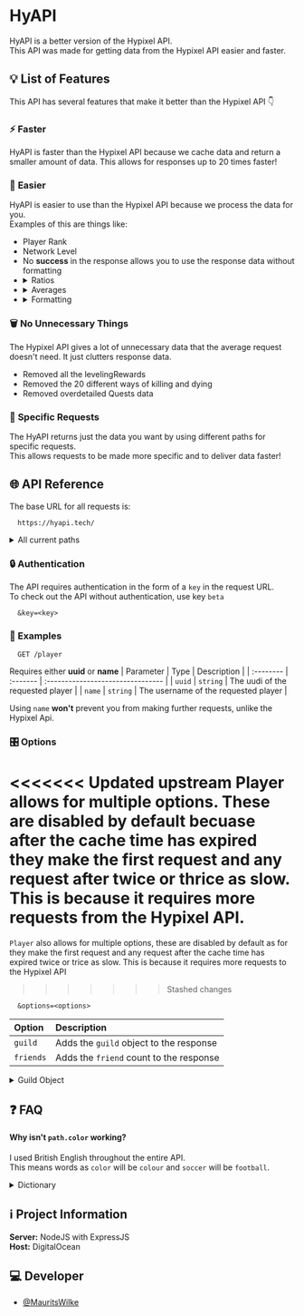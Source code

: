 # HyAPI

HyAPI is a better version of the Hypixel API. \
This API was made for getting data from the Hypixel API easier and faster.

## 💡 List of Features

This API has several features that make it better than the Hypixel API 👇

### ⚡ **Faster**

HyAPI is faster than the Hypixel API because we cache data and return a smaller amount of data. This allows for responses up to 20 times faster!

### 📗 **Easier**

HyAPI is easier to use than the Hypixel API because we process the data for you. \
Examples of this are things like:

<ul>
	<li> Player Rank
	<li> Network Level
	<li> No <b>success</b> in the response allows you to use the response data without formatting
	<li> 
	<details>
	<summary>Ratios</summary>
		<ul>
			<li> Win Lose Ratio
			<li> Final Kill Death Ratio
			<li> Kill Death Ratio
		</ul>
	</details>
	<li> 
	<details>
	<summary>Averages</summary>
		<ul>
			<li> Average Kills per Game
			<li> Average Deaths per Game
			<li> Average XP per Game
		</ul>
	</details>
	<li> 
	<details>
	<summary>Formatting</summary>
		The API automatically removes formatting from things like <b>Pet Name Colour</b> and stores it in an extra variable for ease of access.
	</details>
</ul>

### 🗑 **No Unnecessary Things**

The Hypixel API gives a lot of unnecessary data that the average request doesn't need. It just clutters response data.

<ul>
	<li> Removed all the levelingRewards
	<li> Removed the 20 different ways of killing and dying
	<li> Removed overdetailed Quests data
</ul>

### 🛒 **Specific Requests**

The HyAPI returns just the data you want by using different paths for specific requests. \
This allows requests to be made more specific and to deliver data faster!

## 🌐 API Reference

The base URL for all requests is:

```http
  https://hyapi.tech/
```

<details>
<summary>All current paths</summary>

```http
  /key
  /player
  /paths
```

</details>

### 🔒 Authentication

The API requires authentication in the form of a `key` in the request URL. \
To check out the API without authentication, use key `beta`

```http
  &key=<key>
```

### 📖 Examples

```http
  GET /player
```

Requires either **uuid** or **name**
| Parameter | Type | Description |
| :-------- | :------- | :-------------------------------- |
| `uuid` | `string` | The uudi of the requested player |
| `name` | `string` | The username of the requested player |

Using `name` **won't** prevent you from making further requests, unlike the Hypixel Api.

### 🎛 Options

<<<<<<< Updated upstream
Player allows for multiple options. These are disabled by default becuase after the cache time has expired they make the first request and any request after  twice or thrice as slow.
This is because it requires more requests from the Hypixel API.
=======
`Player` also allows for multiple options, these are disabled by default as for they make the first request and any request after the cache time has expired twice or trice as slow.
This is because it requires more requests to the Hypixel API
>>>>>>> Stashed changes

```http
  &options=<options>
```

| Option    | Description                             |
| :-------- | :-------------------------------------- |
| `guild`   | Adds the `guild` object to the response |
| `friends` | Adds the `friend` count to the response |

<details>
<summary>Guild Object</summary>

```json
"guild": {
        "name": "Bedwars",
        "exp": 69637363,
        "level": 30,
        "description": "Bedwars Go Brrrrr",
        "tag": {
            "text": "BEDWAR",
            "colour": "DARK_GREEN",
            "hex": "#00AA00"
        },
        "member": {
            "rank": "Guild Master",
            "tag": "GM",
            "quests": 1665,
            "joinedAt": 1593624025152,
            "expHistory": {
                "2021-07-06": 0,
                "2021-07-05": 24309,
                "2021-07-04": 7021,
                "2021-07-03": 44410,
                "2021-07-02": 39752,
                "2021-07-01": 0,
                "2021-06-30": 8162
            }
        }
    },
```

</details>

## ❓ FAQ

#### Why isn't `path.color` working?

I used British English throughout the entire API. \
This means words as `color` will be `colour` and `soccer` will be `football`.

<details>
<summary>Dictionary</summary>

| American | British    |
| :------- | :--------- |
| `color`  | `colour`   |
| `soccer` | `football` |

</details>

## ℹ Project Information

**Server:** NodeJS with ExpressJS \
 **Host:** DigitalOcean

## 💻 Developer

- [@MauritsWilke](https://www.github.com/MauritsWilke)
